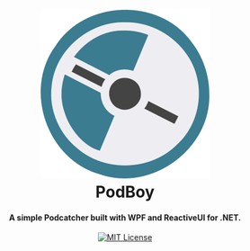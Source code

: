 <h1 align="center">
  <br>
  <img src="assets/podboy_logo.png" alt="Podboy" width="300" />
  <br>
  PodBoy
  <br>
</h1>

<h4 align="center">
  A simple Podcatcher built with WPF and ReactiveUI for .NET.
</h4>

<p align="center">
  <a href="https://opensource.org/licenses/MIT">
    <img src="https://img.shields.io/badge/License-MIT-blue.svg" alt="MIT License">
  </a>
</p>

